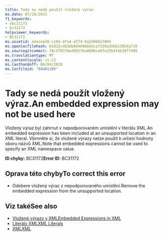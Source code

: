 ```yaml
---
title: Tady se nedá použít vložený výraz.
ms.date: 07/20/2015
f1_keywords:
- vbc31172
- bc31172
helpviewer_keywords:
- BC31172
ms.assetid: edacea38-c104-4fa4-af74-6a250681f004
ms.openlocfilehash: 61922c461bb0d404666dca7339a35bb13054a716
ms.sourcegitcommit: f8c270376ed905f6a8896ce0fe25b4f4b38ff498
ms.translationtype: MT
ms.contentlocale: cs-CZ
ms.lasthandoff: 06/04/2020
ms.locfileid: "84401105"
---
```

# <a name="an-embedded-expression-may-not-be-used-here"></a><span data-ttu-id="5569d-102">Tady se nedá použít vložený výraz.</span><span class="sxs-lookup"><span data-stu-id="5569d-102">An embedded expression may not be used here</span></span>
<span data-ttu-id="5569d-103">Vložený výraz byl zahrnut v nepodporovaném umístění v literálu XML.</span><span class="sxs-lookup"><span data-stu-id="5569d-103">An embedded expression has been included at an unsupported location in an XML literal.</span></span> <span data-ttu-id="5569d-104">Všimněte si, že vložené výrazy nelze použít k určení hodnoty oboru názvů XML.</span><span class="sxs-lookup"><span data-stu-id="5569d-104">Note that embedded expressions cannot be used to specify an XML namespace value.</span></span>  
  
 <span data-ttu-id="5569d-105">**ID chyby:** BC31172</span><span class="sxs-lookup"><span data-stu-id="5569d-105">**Error ID:** BC31172</span></span>  
  
## <a name="to-correct-this-error"></a><span data-ttu-id="5569d-106">Oprava této chyby</span><span class="sxs-lookup"><span data-stu-id="5569d-106">To correct this error</span></span>  
  
- <span data-ttu-id="5569d-107">Odebere vložený výraz z nepodporovaného umístění.</span><span class="sxs-lookup"><span data-stu-id="5569d-107">Remove the embedded expression from the unsupported location.</span></span>  
  
## <a name="see-also"></a><span data-ttu-id="5569d-108">Viz také</span><span class="sxs-lookup"><span data-stu-id="5569d-108">See also</span></span>

- [<span data-ttu-id="5569d-109">Vložené výrazy v XML</span><span class="sxs-lookup"><span data-stu-id="5569d-109">Embedded Expressions in XML</span></span>](../programming-guide/language-features/xml/embedded-expressions-in-xml.md)
- [<span data-ttu-id="5569d-110">Literály XML</span><span class="sxs-lookup"><span data-stu-id="5569d-110">XML Literals</span></span>](../language-reference/xml-literals/index.md)
- [<span data-ttu-id="5569d-111">XML</span><span class="sxs-lookup"><span data-stu-id="5569d-111">XML</span></span>](../programming-guide/language-features/xml/index.md)

